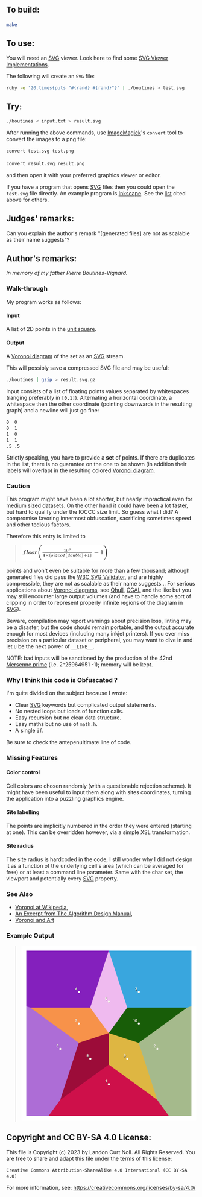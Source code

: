 ## To build:

```sh
make
```


## To use:

You will need an [SVG](https://www.w3.org/TR/SVG11/expanded-toc.html) viewer.
Look here to find some [SVG Viewer
Implementations](https://www.w3.org/Graphics/SVG/WG/wiki/Implementations).

The following will create an `SVG` file:

```sh
ruby -e '20.times{puts "#{rand} #{rand}"}' | ./boutines > test.svg
```


## Try:

```sh
./boutines < input.txt > result.svg
```

After running the above commands, use [ImageMagick](https://imagemagick.org/index.php)'s
`convert` tool to convert the images to a png file:

```sh
convert test.svg test.png

convert result.svg result.png
```

and then open it with your preferred graphics viewer or editor.

If you have a program that opens
[SVG](https://www.w3.org/TR/SVG11/expanded-toc.html) files then you could open
the `test.svg` file directly. An example program is
[Inkscape](https://inkscape.org). See the
[list](https://www.w3.org/Graphics/SVG/WG/wiki/Implementations) cited above for
others.


## Judges' remarks:

Can you explain the author's remark "[generated files] are not as scalable as
their name suggests"?


## Author's remarks:

_In memory of my father Pierre Boutines-Vignard._


### Walk-through

My program works as follows:


#### Input

A list of 2D points in the [unit
square](https://en.wikipedia.org/wiki/Unit_square).


#### Output

A [Voronoi diagram](https://en.wikipedia.org/wiki/Voronoi_diagram) of the set as
an [SVG](https://www.w3.org/TR/SVG11/expanded-toc.html) stream.

This will possibly save a compressed SVG file and may be useful:

```sh
./boutines | gzip > result.svg.gz
```

Input consists of a list of floating points values separated by whitespaces
(ranging preferably in `[0,1]`). Alternating a horizontal coordinate, a
whitespace then the other coordinate (pointing downwards in the resulting
graph) and a newline will just go fine:

```
0  0
0  1
1  0
1  1
.5 .5
```

Strictly speaking, you have to provide a **set** of points. If there are
duplicates in the list, there is no guarantee on the one to be shown (in
addition their labels will overlap) in the resulting colored [Voronoi
diagram](https://en.wikipedia.org/wiki/Voronoi_diagram).


### Caution

This program might have been a lot shorter, but nearly impractical even for
medium sized datasets. On the other hand it could have been a lot faster, but
hard to qualify under the IOCCC size limit. So guess what I did? A compromise
favoring innermost obfuscation, sacrificing sometimes speed and other tedious
factors.

Therefore this entry is limited to

> ![floor\bigg(\frac{10^6}{4\times(sizeof(double)+1)}-1\bigg)](eqn.png)

points and won't even be suitable for more than a few thousand; although
generated files did pass the [W3C SVG
Validator](https://validator.w3.org/#validate_by_upload+with_options), and are
highly compressible, they are not as scalable as their name suggests... For
serious applications about [Voronoi
diagrams](https://en.wikipedia.org/wiki/Voronoi_diagram), see
[Qhull](http://www.qhull.org/), [CGAL](https://www.cgal.org) and the like but
you may still encounter large output volumes (and have to handle some sort of
clipping in order to represent properly infinite regions of the diagram in
[SVG](https://www.w3.org/TR/SVG11/expanded-toc.html)).

Beware, compilation may report warnings about precision loss, linting may be a
disaster, but the code should remain portable, and the output accurate enough
for most devices (including many inkjet printers). If you ever miss precision
on a particular dataset or peripheral, you may want to dive in and let `U` be
the next power of `__LINE__`.

NOTE: bad inputs will be sanctioned by the production of the 42nd [Mersenne
prime](https://en.wikipedia.org/wiki/Mersenne_prime) (i.e. 2^25964951 -1);
memory will be kept.


### Why I think this code is Obfuscated ?

I'm quite divided on the subject because I wrote:

* Clear [SVG](https://www.w3.org/TR/SVG11/expanded-toc.html) keywords but
complicated output statements.
* No nested loops but loads of function calls.
* Easy recursion but no clear data structure.
* Easy maths but no use of `math.h`.
* A single `if`.

Be sure to check the antepenultimate line of code.


### Missing Features


#### Color control

Cell colors are chosen randomly (with a questionable rejection scheme). It
might have been useful to input them along with sites coordinates, turning the
application into a puzzling graphics engine.


#### Site labelling

The points are implicitly numbered in the order they were entered
(starting at one). This can be overridden however, via a simple XSL
transformation.


#### Site radius

The site radius is hardcoded in the code, I still wonder why I did not
design it as a function of the underlying cell's area (which can be averaged
for free) or at least a command line parameter. Same with the char set, the
viewport and potentially every
[SVG](https://www.w3.org/TR/SVG11/expanded-toc.html) property.


### See Also

- [Voronoi at Wikipedia](http://en.wikipedia.org/wiki/Voronoi_diagram),
- [An Excerpt from The Algorithm Design Manual](http://www2.toki.or.id/book/AlgDesignManual/BOOK/BOOK4/NODE187.HTM),
- [Voronoi and Art](http://www.snibbe.com/scott/bf)


### Example Output

> ![Voronoi diagram of two regular pentagon vertices](Voronoi.png)


## Copyright and CC BY-SA 4.0 License:

This file is Copyright (c) 2023 by Landon Curt Noll.  All Rights Reserved.
You are free to share and adapt this file under the terms of this license:

    Creative Commons Attribution-ShareAlike 4.0 International (CC BY-SA 4.0)

For more information, see: https://creativecommons.org/licenses/by-sa/4.0/
